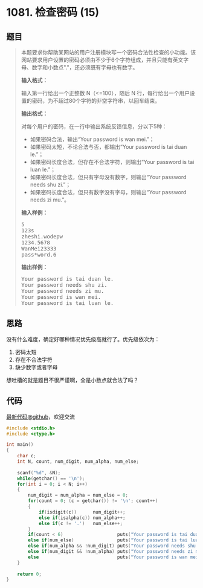 <h1>1081. 检查密码 (15)</h1>

## 题目

> <div id="problemContent">
> <p>本题要求你帮助某网站的用户注册模块写一个密码合法性检查的小功能。该网站要求用户设置的密码必须由不少于6个字符组成，并且只能有英文字母、数字和小数点"."，还必须既有字母也有数字。
> </p>
> <p><b>
> 输入格式：
> </b></p>
> <p>
> 输入第一行给出一个正整数 N（&lt;=100），随后 N 行，每行给出一个用户设置的密码，为不超过80个字符的非空字符串，以回车结束。
> </p>
> <p><b>
> 输出格式：
> </b></p>
> <p>
> 对每个用户的密码，在一行中输出系统反馈信息，分以下5种：
> </p>
> <ul>
> <li>如果密码合法，输出“Your password is wan mei.”；
> <li>如果密码太短，不论合法与否，都输出“Your password is tai duan le.”；
> <li>如果密码长度合法，但存在不合法字符，则输出“Your password is tai luan le.”；
> <li>如果密码长度合法，但只有字母没有数字，则输出“Your password needs shu zi.”；
> <li>如果密码长度合法，但只有数字没有字母，则输出“Your password needs zi mu.”。
> </li></li></li></li></li></ul>
> <b>输入样例：</b><pre>
> 5
> 123s
> zheshi.wodepw
> 1234.5678
> WanMei23333
> pass*word.6
> </pre>
> <b>输出样例：</b><pre>
> Your password is tai duan le.
> Your password needs shu zi.
> Your password needs zi mu.
> Your password is wan mei.
> Your password is tai luan le.
> </pre>
> </div>

## 思路

没有什么难度，确定好哪种情况优先级高就行了。优先级依次为：

1. 密码太短
2. 存在不合法字符
3. 缺少数字或者字母

想吐槽的就是题目不很严谨啊，全是小数点就合法了吗？

## 代码

[最新代码@github](https://github.com/OliverLew/PAT/blob/master/PATBasic/1081.c)，欢迎交流
```c
#include <stdio.h>
#include <ctype.h>

int main()
{
    char c;
    int N, count, num_digit, num_alpha, num_else;
    
    scanf("%d", &N);
    while(getchar() == '\n');
    for(int i = 0; i < N; i++)
    {
        num_digit = num_alpha = num_else = 0;
        for(count = 0; (c = getchar()) != '\n'; count++)
        {
            if(isdigit(c))      num_digit++;
            else if(isalpha(c)) num_alpha++;
            else if(c != '.')   num_else++;
        }
        if(count < 6)                    puts("Your password is tai duan le.");
        else if(num_else)                puts("Your password is tai luan le.");
        else if(num_alpha && !num_digit) puts("Your password needs shu zi.");
        else if(num_digit && !num_alpha) puts("Your password needs zi mu.");
        else                             puts("Your password is wan mei.");
    }
    
    return 0;
}

```